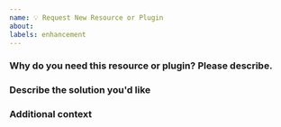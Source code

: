 ```yaml
---
name: 💡 Request New Resource or Plugin
about: 
labels: enhancement
---
```


### Why do you need this resource or plugin? Please describe.
<!--
A clear and concise description of what the problem is. Ex. I need to query [...] for [...]
-->

### Describe the solution you'd like
<!--
A clear and concise description of what you want to happen.
-->

### Additional context
<!--
Add any other context or examples about the feature request here.
-->